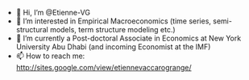 - 👋 Hi, I’m @Etienne-VG
- 👀 I’m interested in Empirical Macroeconomics (time series, semi-structural models, term structure modeling etc.)
- 🌱 I’m currently a Post-doctoral Associate in Economics at New York University Abu Dhabi (and incoming Economist at the IMF)
- 📫 How to reach me: http://sites.google.com/view/etiennevaccarogrange/

<!---
Etienne-VG/Etienne-VG is a ✨ special ✨ repository because its `README.md` (this file) appears on your GitHub profile.
You can click the Preview link to take a look at your changes.
--->
